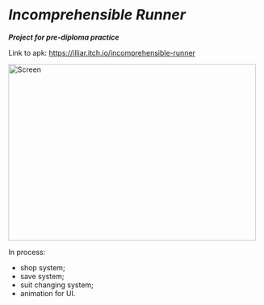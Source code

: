 # ***Incomprehensible Runner***
***Project for pre-diploma practice***

Link to apk: https://illiar.itch.io/incomprehensible-runner

<img src="https://img.itch.zone/aW1hZ2UvMTUyNDg2MC84OTA4MjIwLnBuZw==/original/%2BN8jp2.png" alt="Screen" width="490" height="350">

In process:
- shop system;
- save system;
- suit changing system;
- animation for UI.
